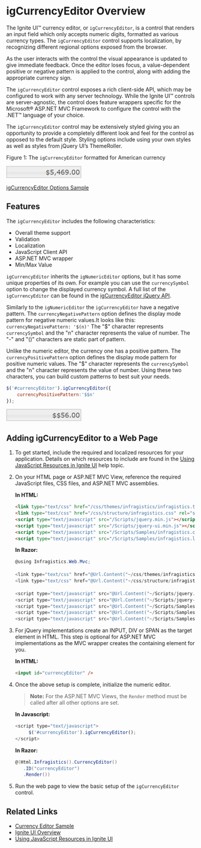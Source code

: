﻿<!--
|metadata|
{
    "fileName": "igcurrencyeditor-igcurrencyeditor-overview",
    "controlName": "igEditors",
    "tags": ["Getting Started"]
}
|metadata|
-->

# igCurrencyEditor Overview


The Ignite UI™ currency editor, or `igCurrencyEditor`, is a control that renders an input field which only accepts numeric digits, formatted as various currency types. The `igCurrencyEditor` control supports localization, by recognizing different regional options exposed from the browser.

As the user interacts with the control the visual appearance is updated to give immediate feedback. Once the editor loses focus, a value-dependent positive or negative pattern is applied to the control, along with adding the appropriate currency sign.

The `igCurrencyEditor` control exposes a rich client-side API, which may be configured to work with any server technology. While the Ignite UI™ controls are server-agnostic, the control does feature wrappers specific for the Microsoft® ASP.NET MVC Framework to configure the control with the .NET™ language of your choice.

The `igCurrencyEditor` control may be extensively styled giving you an opportunity to provide a completely different look and feel for the control as opposed to the default style. Styling options include using your own styles as well as styles from jQuery UI’s ThemeRoller.

Figure 1: The `igCurrencyEditor` formatted for American currency

![](images/igCurrencyEditor_Overview.png)

[igCurrencyEditor Options Sample](%%SamplesUrl%%/editors/currency-editor)

## Features

The `igCurrencyEditor` includes the following characteristics:

-   Overall theme support
-   Validation
-   Localization
-   JavaScript Client API
-   ASP.NET MVC wrapper
-   Min/Max Value


`igCurrencyEditor` inherits the `igNumericEditor` options, but it has some unique properties of its own. For example you can use the `currencySymbol` option to change the displayed currency symbol. A full list of the `igCurrencyEditor` can be found in the [igCurrencyEditor jQuery API](%%jQueryApiUrl%%/ui.igCurrencyEditor).

Similarly to the `igNumericEditor` the `igCurrencyEditor` have a negative pattern. The `currencyNegativePattern` option defines the display mode pattern for negative numeric values.It looks like this:
`currencyNegativePattern: '$(n)'`
The "$" character represents `currencySymbol` and the "n" character represents the value of number. The "-" and "()" characters are static part of pattern.

Unlike the numeric editor, the currency one has a positive pattern. The `currencyPositivePattern` option defines the display mode pattern for positive numeric values. The "$" character represents the `currencySymbol` and the "n" character represents the value of number. Using these two characters, you can build custom patterns to best suit your needs.

```js
$('#currencyEditor').igCurrencyEditor({
	currencyPositivePattern:'$$n'
});
```
![](images/igCurrencyEditor_PositivePattern.png)

## Adding igCurrencyEditor to a Web Page

1.  To get started, include the required and localized resources for your application. Details on which resources to include are found in the [Using JavaScript Resources in Ignite UI](Deployment-Guide-JavaScript-Resources.html) help topic.
2.  On your HTML page or ASP.NET MVC View, reference the required JavaScript files, CSS files, and ASP.NET MVC assemblies.

    **In HTML:**

    ```html
    <link type="text/css" href="/css/themes/infragistics/infragistics.theme.css" rel="stylesheet" />
    <link type="text/css" href="/css/structure/infragistics.css" rel="stylesheet" />
    <script type="text/javascript" src="/Scripts/jquery.min.js"></script>
    <script type="text/javascript" src="/Scripts/jquery-ui.min.js"></script>
    <script type="text/javascript" src="/Scripts/Samples/infragistics.core.js"></script>
	<script type="text/javascript" src="/Scripts/Samples/infragistics.lob.js"></script>
    ```

	**In Razor:**

    ```csharp
    @using Infragistics.Web.Mvc;

    <link type="text/css" href="@Url.Content("~/css/themes/infragistics/infragistics.theme.css")" rel="stylesheet" />
    <link type="text/css" href="@Url.Content("~/css/structure/infragistics.css")" rel="stylesheet" />

    <script type="text/javascript" src="@Url.Content("~/Scripts/jquery.min.js")"></script>
    <script type="text/javascript" src="@Url.Content("~/Scripts/jquery-ui.min.js")"></script>
    <script type="text/javascript" src="@Url.Content("~/Scripts/Samples/infragistics.core.js")"></script>
	<script type="text/javascript" src="@Url.Content("~/Scripts/Samples/infragistics.lob.js")"></script>
    <script type="text/javascript" src="@Url.Content("~/Scripts/Samples/modules/i18n/regional/infragistics.ui.regional-en.js")"></script>
    ```

3.  For jQuery implementations create an INPUT, DIV or SPAN as the target element in HTML. This step is optional for ASP.NET MVC implementations as the MVC wrapper creates the containing element for you.    

    **In HTML:**

    ```html
    <input id="currencyEditor" />
    ```

4.  Once the above setup is complete, initialize the numeric editor.

    > **Note:** For the ASP.NET MVC Views, the `Render` method must be called after all other options are set.

    **In Javascript:**

    ```js
    <script type="text/javascript">
         $('#currencyEditor').igCurrencyEditor();
    </script>
    ```

	**In Razor:**

    ```csharp
    @(Html.Infragistics().CurrencyEditor()
       .ID("currencyEditor")
       .Render())
    ```

5.  Run the web page to view the basic setup of the `igCurrencyEditor` control.

## Related Links

-   [Currency Editor Sample](%%SamplesUrl%%/editors/currency-editor)
-   [Ignite UI Overview](NetAdvantage-for-jQuery-Overview.html)
-   [Using JavaScript Resources in Ignite UI](Deployment-Guide-JavaScript-Resources.html)

 

 



